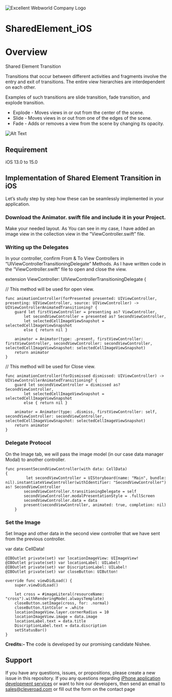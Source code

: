 ![Excellent Webworld Company Logo](https://eww-wp-new.s3.ap-south-1.amazonaws.com/wp-content/uploads/2021/10/21124036/Excellent-Webworld-logo-svg.jpg)

# SharedElement_iOS

# Overview
Shared Element Transition 

Transitions that occur between different activities and fragments involve the entry and exit of transitions. The entire view hierarchies are interdependent on each other. 

Examples of such transitions are slide transition, fade transition, and explode transition.

* Explode - Moves views in or out from the center of the scene.
* Slide - Moves views in or out from one of the edges of the scene.
* Fade - Adds or removes a view from the scene by changing its opacity.

![Alt Text](https://eww-wp-new.s3.ap-south-1.amazonaws.com/wp-content/uploads/2022/01/11124324/gif-04.gif)

## Requirement
iOS 13.0 to 15.0

## Implementation of Shared Element Transition in iOS
Let’s study step by step how these can be seamlessly implemented in your application. 


### Download the Animator. swift file and include it in your Project.
Make your needed layout. As You can see in my case, I have added an image view in the collection view in the ”ViewController.swift” file. 

### Writing up the Delegates 
In your controller, confirm From & To View Controllers in “UIViewControllerTransitioningDelegate” Methods. As I have written code in the ”ViewController.swift” file to open and close the view.

extension ViewController: UIViewControllerTransitioningDelegate {

// This method will be used for open view.

    func animationController(forPresented presented: UIViewController, presenting: UIViewController, source: UIViewController) -> UIViewControllerAnimatedTransitioning? {
        guard let firstViewController = presenting as? ViewController,
            let secondViewController = presented as? SecondViewController,
            let selectedCellImageViewSnapshot = selectedCellImageViewSnapshot
            else { return nil }

        animator = Animator(type: .present, firstViewController: firstViewController, secondViewController: secondViewController, selectedCellImageViewSnapshot: selectedCellImageViewSnapshot)
        return animator
    }

// This method will be used for Close view.

    func animationController(forDismissed dismissed: UIViewController) -> UIViewControllerAnimatedTransitioning? {
        guard let secondViewController = dismissed as? SecondViewController,
            let selectedCellImageViewSnapshot = selectedCellImageViewSnapshot
            else { return nil }

        animator = Animator(type: .dismiss, firstViewController: self, secondViewController: secondViewController, selectedCellImageViewSnapshot: selectedCellImageViewSnapshot)
        return animator
    }

### Delegate Protocol 

On the Image tab, we will pass the image model (in our case data manager Modal) to another controller.

	func presentSecondViewController(with data: CellData) 
 	{
       		 let secondViewController = UIStoryboard(name: "Main", bundle: nil).instantiateViewController(withIdentifier: "SecondViewController") as! SecondViewController
        	secondViewController.transitioningDelegate = self
        	secondViewController.modalPresentationStyle = .fullScreen
        	secondViewController.data = data
        	present(secondViewController, animated: true, completion: nil)
    	} 


### Set the Image

Set Image and other data in the second view controller that we have sent from the previous controller.

var data: CellData!

    @IBOutlet private(set) var locationImageView: UIImageView!
    @IBOutlet private(set) var locationLabel: UILabel!
    @IBOutlet private(set) var DiscriptionLabel: UILabel!
    @IBOutlet private(set) var closeButton: UIButton!

    override func viewDidLoad() {
        super.viewDidLoad()

        let cross = #imageLiteral(resourceName: "cross").withRenderingMode(.alwaysTemplate)
        closeButton.setImage(cross, for: .normal)
        closeButton.tintColor = .white
        locationImageView.layer.cornerRadius = 10
        locationImageView.image = data.image
        locationLabel.text = data.title
        DiscriptionLabel.text = data.discription
        setStatusBar()
    }

**Credits:- T**he code is developed by our promising candidate Nishee.

## Support
If you have any questions, issues, or propositions, please create a new issue in this repository.
If you any questions regarding <a href="https://www.excellentwebworld.com/iphone-application-development-services/?utm_source=github&utm_campaign=iphone-app-development">iPhone application development services</a> or want to hire our developers, then send an email to sales@cleveroad.com or fill out the form on the contact page

